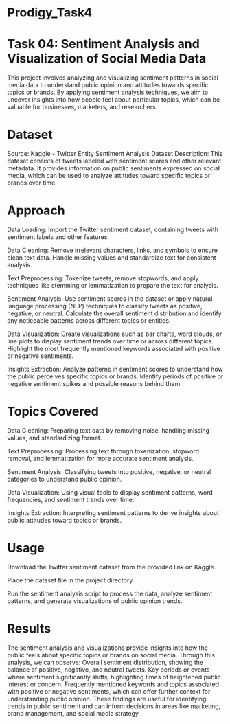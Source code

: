 # Prodigy_Task4
# Task 04: Sentiment Analysis and Visualization of Social Media Data
This project involves analyzing and visualizing sentiment patterns in social media data to understand public opinion and attitudes towards specific topics or brands. By applying sentiment analysis techniques, we aim to uncover insights into how people feel about particular topics, which can be valuable for businesses, marketers, and researchers.

# Dataset
Source: Kaggle - Twitter Entity Sentiment Analysis Dataset Description: This dataset consists of tweets labeled with sentiment scores and other relevant metadata. It provides information on public sentiments expressed on social media, which can be used to analyze attitudes toward specific topics or brands over time.

# Approach
Data Loading: Import the Twitter sentiment dataset, containing tweets with sentiment labels and other features.

Data Cleaning: Remove irrelevant characters, links, and symbols to ensure clean text data. Handle missing values and standardize text for consistent analysis.

Text Preprocessing: Tokenize tweets, remove stopwords, and apply techniques like stemming or lemmatization to prepare the text for analysis.

Sentiment Analysis: Use sentiment scores in the dataset or apply natural language processing (NLP) techniques to classify tweets as positive, negative, or neutral. Calculate the overall sentiment distribution and identify any noticeable patterns across different topics or entities.

Data Visualization: Create visualizations such as bar charts, word clouds, or line plots to display sentiment trends over time or across different topics. Highlight the most frequently mentioned keywords associated with positive or negative sentiments.

Insights Extraction: Analyze patterns in sentiment scores to understand how the public perceives specific topics or brands. Identify periods of positive or negative sentiment spikes and possible reasons behind them.

# Topics Covered
Data Cleaning: Preparing text data by removing noise, handling missing values, and standardizing format.

Text Preprocessing: Processing text through tokenization, stopword removal, and lemmatization for more accurate sentiment analysis.

Sentiment Analysis: Classifying tweets into positive, negative, or neutral categories to understand public opinion.

Data Visualization: Using visual tools to display sentiment patterns, word frequencies, and sentiment trends over time.

Insights Extraction: Interpreting sentiment patterns to derive insights about public attitudes toward topics or brands.

# Usage
Download the Twitter sentiment dataset from the provided link on Kaggle.

Place the dataset file in the project directory.

Run the sentiment analysis script to process the data, analyze sentiment patterns, and generate visualizations of public opinion trends.

# Results
The sentiment analysis and visualizations provide insights into how the public feels about specific topics or brands on social media. Through this analysis, we can observe: Overall sentiment distribution, showing the balance of positive, negative, and neutral tweets. Key periods or events where sentiment significantly shifts, highlighting times of heightened public interest or concern. Frequently mentioned keywords and topics associated with positive or negative sentiments, which can offer further context for understanding public opinion. These findings are useful for identifying trends in public sentiment and can inform decisions in areas like marketing, brand management, and social media strategy.
